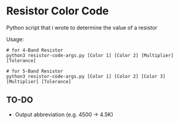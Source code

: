 # Resistor Color Code

Python script that i wrote to determine the value of a resistor

Usage:
```
# for 4-Band Resistor
python3 resistor-code-args.py [Color 1] [Color 2] [Multiplier] [Tolerance]

# for 5-Band Resistor
python3 resistor-code-args.py [Color 1] [Color 2] [Color 3] [Multiplier] [Tolerance]
```

## TO-DO
- Output abbreviation (e.g. 4500 -> 4.5K)
